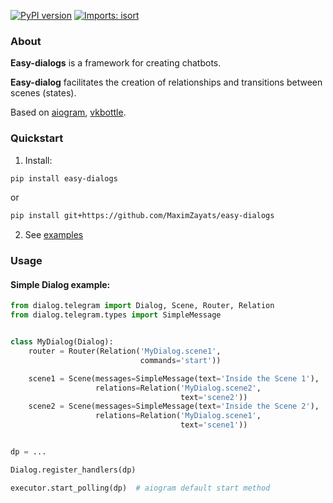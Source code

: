 [![PyPI version](https://badge.fury.io/py/easy-dialogs.svg)](https://badge.fury.io/py/easy-dialogs)
[![Imports: isort](https://img.shields.io/badge/%20imports-isort-%231674b1?style=flat&labelColor=ef8336)](https://pycqa.github.io/isort/)


### About

**Easy-dialogs** is a framework for creating chatbots.

**Easy-dialog** facilitates the creation of relationships and transitions between scenes (states).

Based on [aiogram](https://github.com/aiogram/aiogram), [vkbottle](https://github.com/vkbottle/vkbottle).

### Quickstart

1. Install:

```bash
pip install easy-dialogs
```

or

```bash
pip install git+https://github.com/MaximZayats/easy-dialogs
```

2. See [examples](examples)

### Usage

#### Simple Dialog example:

```python
from dialog.telegram import Dialog, Scene, Router, Relation
from dialog.telegram.types import SimpleMessage


class MyDialog(Dialog):
    router = Router(Relation('MyDialog.scene1',
                             commands='start'))

    scene1 = Scene(messages=SimpleMessage(text='Inside the Scene 1'),
                   relations=Relation('MyDialog.scene2',
                                      text='scene2'))
    scene2 = Scene(messages=SimpleMessage(text='Inside the Scene 2'),
                   relations=Relation('MyDialog.scene1',
                                      text='scene1'))


dp = ...

Dialog.register_handlers(dp)

executor.start_polling(dp)  # aiogram default start method

```